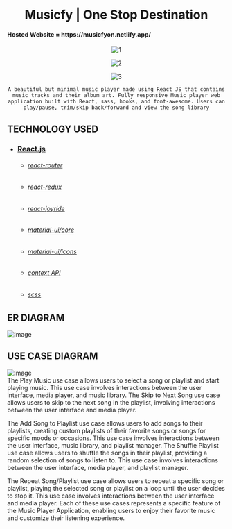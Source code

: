 <h1 align="center">
   Musicfy | One Stop Destination
</h1>
<h4 align="centre">
Hosted Website = https://musicfyon.netlify.app/
</h4>
<div align="center">

![1](https://user-images.githubusercontent.com/85629794/198254911-501508fd-d8a4-4a09-8a43-bfe806aceac6.png)

![2](https://user-images.githubusercontent.com/85629794/198254939-4e363455-4955-46c6-bfe8-24709bafe934.png)


![3](https://user-images.githubusercontent.com/85629794/198254953-47941f4e-39ec-49cf-9c58-c9507c76dcbf.png)


    
    A beautiful but minimal music player made using React JS that contains music tracks and their album art. Fully responsive Music player web application built with React, sass, hooks, and font-awesome. Users can play/pause, trim/skip back/forward and view the song library
</div>


## TECHNOLOGY USED

* ### [React.js](https://reactjs.org/)
    * ###### [react-router](https://github.com/ReactTraining/react-router#readme)
    * ###### [react-redux](https://react-redux.js.org/)
    * ###### [react-joyride](https://github.com/gilbarbara/react-joyride/blob/main/README.md)
    * ###### [material-ui/core](https://www.npmjs.com/package/@material-ui/core)
    * ###### [material-ui/icons](https://www.npmjs.com/package/@material-ui/icons)
    * ###### [context API](https://reactjs.org/docs/context.html)
    * ###### [scss](https://sass-lang.com/)
   

## ER DIAGRAM 

![image](https://github.com/HiteshSharma-github/MUSICFY/assets/85629794/5893d1ac-1bd7-4ae8-b7fe-bbe25494d9cf)

## USE CASE DIAGRAM

![image](https://github.com/HiteshSharma-github/MUSICFY/assets/85629794/0f3d690c-e909-4388-8d38-e00cc2c13bf2)                                                                        
The Play Music use case allows users to select a song or playlist and start playing music. This use case involves interactions between the user interface, media player, and music library. The Skip to Next Song use case allows users to skip to the next song in the playlist, involving interactions between the user interface and media player.

The Add Song to Playlist use case allows users to add songs to their playlists, creating custom playlists of their favorite songs or songs for specific moods or occasions. This use case involves interactions between the user interface, music library, and playlist manager. The Shuffle Playlist use case allows users to shuffle the songs in their playlist, providing a random selection of songs to listen to. This use case involves interactions between the user interface, media player, and playlist manager.

The Repeat Song/Playlist use case allows users to repeat a specific song or playlist, playing the selected song or playlist on a loop until the user decides to stop it. This use case involves interactions between the user interface and media player. Each of these use cases represents a specific feature of the Music Player Application, enabling users to enjoy their favorite music and customize their listening experience.


